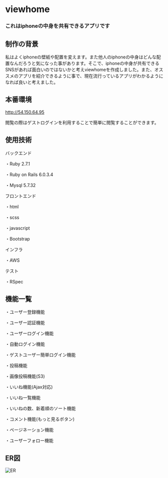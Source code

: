 # viewhome
### これはiphoneの中身を共有できるアプリです

## 制作の背景
私はよくiphoneの壁紙や配置を変えます。また他人のiphoneの中身はどんな配置なんだろうと気になった事があります。そこで、iphoneの中身が共有できるSNSがあれば面白いのではないかと考えviewhomeを作成しました。また、オススメのアプリを紹介できるように事で、現在流行っているアプリがわかるようになれば良いと考えました。

## 本番環境
http://54.150.64.95

閲覧の際はゲストログインを利用することで簡単に閲覧することができます。

## 使用技術
バックエンド

・Ruby 2.7.1

・Ruby on Rails 6.0.3.4

・Mysql 5.7.32

フロントエンド

・html

・scss

・javascript

・Bootstrap

インフラ

・AWS

テスト

・RSpec

## 機能一覧

・ユーザー登録機能

・ユーザー認証機能

・ユーザーログイン機能

・自動ログイン機能

・ゲストユーザー簡単ログイン機能

・投稿機能

・画像投稿機能(S3)

・いいね機能(Ajax対応)

・いいね一覧機能

・いいねの数、新着順のソート機能

・コメント機能(もっと見るボタン)

・ページネーション機能

・ユーザーフォロー機能

## ER図
![ER](https://user-images.githubusercontent.com/70501780/100058625-ff546a00-2e6c-11eb-96e5-618ec6e05f47.jpg)



